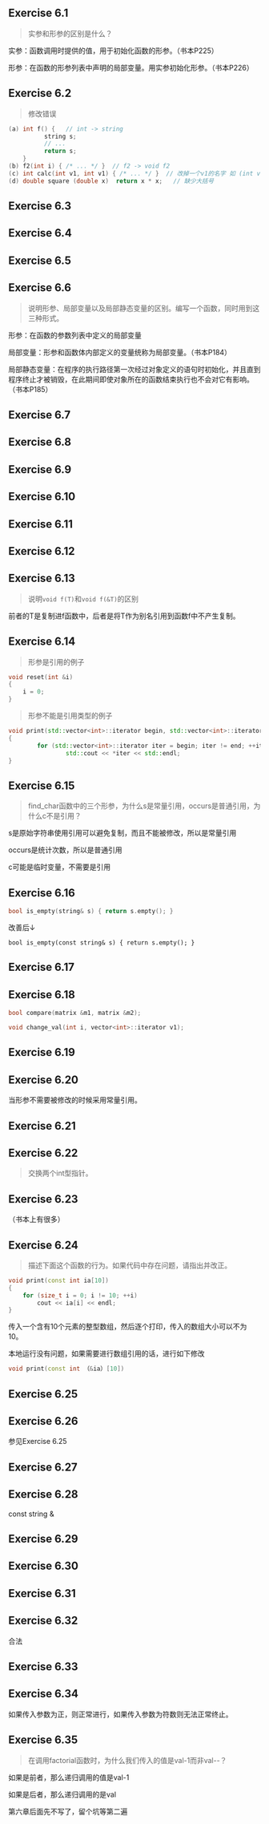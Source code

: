 ## Exercise 6.1

> 实参和形参的区别是什么？

实参：函数调用时提供的值，用于初始化函数的形参。（书本P225）

形参：在函数的形参列表中声明的局部变量。用实参初始化形参。（书本P226）



## Exercise 6.2

> 修改错误

```c++
(a) int f() {	// int -> string
          string s;
          // ...
          return s;
    }
(b) f2(int i) { /* ... */ }  // f2 -> void f2
(c) int calc(int v1, int v1) { /* ... */ }  // 改掉一个v1的名字 如 (int v1, int v2)
(d) double square (double x)  return x * x;   // 缺少大括号
```



## Exercise 6.3



## Exercise 6.4



## Exercise 6.5



## Exercise 6.6

> 说明形参、局部变量以及局部静态变量的区别。编写一个函数，同时用到这三种形式。

形参：在函数的参数列表中定义的局部变量

局部变量：形参和函数体内部定义的变量统称为局部变量。（书本P184）

局部静态变量：在程序的执行路径第一次经过对象定义的语句时初始化，并且直到程序终止才被销毁，在此期间即使对象所在的函数结束执行也不会对它有影响。（书本P185）



## Exercise 6.7



## Exercise 6.8



## Exercise 6.9



## Exercise 6.10



## Exercise 6.11



## Exercise 6.12



## Exercise 6.13

> 说明`void f(T)`和`void f(&T)`的区别

前者的T是复制进f函数中，后者是将T作为别名引用到函数f中不产生复制。



## Exercise 6.14

> 形参是引用的例子

```c++
void reset(int &i)
{
    i = 0;
}
```

> 形参不能是引用类型的例子

```c++
void print(std::vector<int>::iterator begin, std::vector<int>::iterator end)
{
        for (std::vector<int>::iterator iter = begin; iter != end; ++iter)
                std::cout << *iter << std::endl;
}
```



## Exercise 6.15

> find_char函数中的三个形参，为什么s是常量引用，occurs是普通引用，为什么c不是引用？

s是原始字符串使用引用可以避免复制，而且不能被修改，所以是常量引用

occurs是统计次数，所以是普通引用

c可能是临时变量，不需要是引用



## Exercise 6.16

```c++
bool is_empty(string& s) { return s.empty(); }
```

改善后↓

```
bool is_empty(const string& s) { return s.empty(); }
```



## Exercise 6.17



## Exercise 6.18

```c++
bool compare(matrix &m1, matrix &m2);
```

```c++
void change_val(int i, vector<int>::iterator v1);
```



## Exercise 6.19



## Exercise 6.20

当形参不需要被修改的时候采用常量引用。



## Exercise 6.21



## Exercise 6.22

> 交换两个int型指针。



## Exercise 6.23

（书本上有很多）



## Exercise 6.24

> 描述下面这个函数的行为。如果代码中存在问题，请指出并改正。

```c++
void print(const int ia[10])
{
    for (size_t i = 0; i != 10; ++i)
        cout << ia[i] << endl;
}
```

传入一个含有10个元素的整型数组，然后逐个打印，传入的数组大小可以不为10。

本地运行没有问题，如果需要进行数组引用的话，进行如下修改

```c++
void print(const int （&ia）[10])
```



## Exercise 6.25



## Exercise 6.26

参见Exercise 6.25



## Exercise 6.27



## Exercise 6.28

const string &



## Exercise 6.29



## Exercise 6.30



## Exercise 6.31



## Exercise 6.32

合法



## Exercise 6.33



## Exercise 6.34

如果传入参数为正，则正常进行，如果传入参数为符数则无法正常终止。



## Exercise 6.35

> 在调用factorial函数时，为什么我们传入的值是val-1而非val--？

如果是前者，那么递归调用的值是val-1

如果是后者，那么递归调用的是val



第六章后面先不写了，留个坑等第二遍





